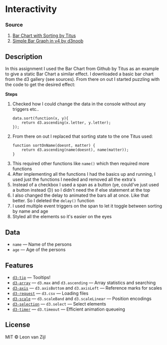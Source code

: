 # **Interactivity**

### **Source**
1. [Bar Chart with Sorting by Titus](https://cmda-fe3x3.github.io/course-17-18/class-4/sort/)
2. [Simple Bar Graph in v4 by d3noob](https://bl.ocks.org/d3noob/bdf28027e0ce70bd132edc64f1dd7ea4)

## **Description**
In this assignment I used the Bar Chart from Github by Titus as an example to give a static Bar Chart a similar effect. I downloaded a basic bar chart from the d3 gallery (see sources). From there on out I started puzzling with the code to get the desired effect:

**Steps**
1. Checked how I could change the data in the console without any triggers etc..
	```
	data.sort(function(x, y){
		return d3.ascending(x.letter, y.letter);
	});
	```
2. From there on out I replaced that sorting state to the one Titus used:
	```
	function sortOnName(doesnt, matter) {
		return d3.ascending(name(doesnt), name(matter));
	}
	```
3. This required other functions like `name()` which then required more functions
4. After implementing all the functions I had the basics up and running, I used just the functions I needed and removed all the extra's
5. Instead of a checkbox I used a span as a button (ye, could've just used a button instead 🙃) so I didn't need the if else statement at the top
6. I also changed the delay to animated the bars all at once. Like that better. So I deleted the `delay()` function
7. I used multiple event triggers on the span to let it toggle between sorting by name and age
8. Styled all the elements so it's easier on the eyes

## **Data**
*   `name` — Name of the persons
*   `age` — Age of the persons

## **Features**
*   [`d3-tip`](https://github.com/Caged/d3-tip)
    — Tooltips!
*   [`d3-array`](https://github.com/d3/d3-array#api-reference)
    — `d3.max` and `d3.ascending`
    — Array statistics and searching
*   [`d3-axis`](https://github.com/d3/d3-axis#api-reference)
    — `d3.axisBottom` and `d3.axisLeft`
    — Reference marks for scales
*   [`d3-request`](https://github.com/d3/d3-request#api-reference)
    — `d3.csv`
    — Loading files
*   [`d3-scale`](https://github.com/d3/d3-scale#api-reference)
    — `d3.scaleBand` and `d3.scaleLinear`
    — Position encodings
*   [`d3-selection`](https://github.com/d3/d3-selection#api-reference)
    — `d3.select`
    — Select elements
*   [`d3-timer`](https://github.com/d3/d3-timer#api-reference)
    — `d3.timeout`
    — Efficient animation queueing

## **License**
MIT © Leon van Zijl
